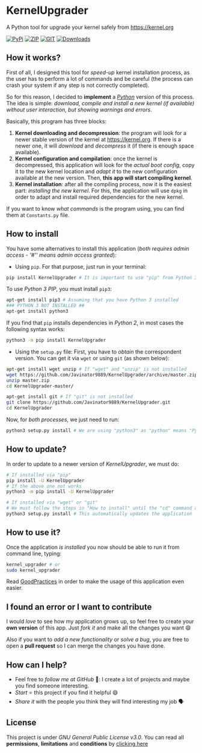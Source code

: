 # KernelUpgrader
A Python tool for upgrade your kernel safely from https://kernel.org


[![PyPi](https://img.shields.io/badge/v1.19.1%20-PyPi-green.svg)](https://pypi.org/project/KernelUpgrader/)
[![ZIP](https://img.shields.io/badge/Package%20-Zip-green.svg)](https://github.com/Javinator9889/KernelUpgrader/archive/master.zip)
[![GIT](https://img.shields.io/badge/Package%20-Git-green.svg)](https://github.com/Javinator9889/KernelUpgrader.git)
[![Downloads](https://pepy.tech/badge/kernelupgrader)](https://pepy.tech/project/kernelupgrader)

## How it works?
First of all, I designed this tool for *speed-up* kernel installation process, as the user has to perform a lot of commands and be careful (the process can crash your system if any step is not correctly completed).

So for this reason, I decided to **implement** a *[Python](https://www.python.org)* version of this process. The idea is simple: *download, compile and install a new kernel (if available) without user interaction, but showing warnings and errors*.

Basically, this program has three blocks:

1. **Kernel downloading and decompression**: the program will look for a newer stable version of the kernel at https://kernel.org. If there is a newer one, it will *download* and *decompress* it (if there is enough space available).
2. **Kernel configuration and compilation**: once the kernel is decompressed, this application will look for the *actual boot config*, copy it to the new kernel location and *adapt it* to the new configuration available at the new version. Then, **this app will start compiling kernel**.
3. **Kernel installation**: after all the compiling process, now it is the easiest part: *installing the new kernel*. For this, the application will use `dpkg` in order to adapt and install required dependencies for the new kernel.

If you want to know *what commands* is the program using, you can find them at `Constants.py` file.

## How to install
You have some alternatives to install this application (*both requires admin access  - '#'' means admin access granted*):

+ Using `pip`. For that purpose, just run in your terminal:
```bash
pip install KernelUpgrader # It is important to use "pip" from Python 3
```
To use *Python 3 PIP*, you must install `pip3`:
```bash
apt-get install pip3 # Assuming that you have Python 3 installed
### PYTHON 3 NOT INSTALLED ##
apt-get install python3
```
If you find that `pip` installs dependencies in *Python 2*, in most cases the following syntax works:
```bash
python3 -m pip install KernelUpgrader
```
+ Using the `setup.py` file:
First, you have to *obtain* the correspondent version. You can get it via `wget` or using `git` (as shown below):
```bash
apt-get install wget unzip # If "wget" and "unzip" is not installed
wget https://github.com/Javinator9889/KernelUpgrader/archive/master.zip
unzip master.zip
cd KernelUpgrader-master/
```
```bash
apt-get install git # If "git" is not installed
git clone https://github.com/Javinator9889/KernelUpgrader.git
cd KernelUpgrader
```
Now, for *both processes*, we just need to run:
```bash
python3 setup.py install # We are using "python3" as "python" means "Python 2"
```

## How to update?
In order to update to a newer version of *KernelUpgrader*, we must do:
```bash
# If installed via "pip"
pip install -U KernelUpgrader
# If the above one not works
python3 -m pip install -U KernelUpgrader
```
```bash
# If installed via "wget" or "git"
# We must follow the steps in "How to install" until the "cd" command and then run:
python3 setup.py install # This automatically updates the application
```
## How to use it?
Once the application *is installed* you now should be able to run it from command line, typing:
```bash
kernel_upgrader # or
sudo kernel_upgrader
```

Read [GoodPractices](https://github.com/Javinator9889/KernelUpgrader/blob/master/GoodPractices.md) in order to make the 
usage of this application even easier. 

## I found an error or I want to contribute
I would *love* to see how my application grows up, so feel free to create your **own version** of this app. Just *fork it* and make all the changes you want 😄

Also if you want to *add a new functionality* or *solve a bug*, you are free to open a **pull request** so I can merge the changes you have done.

## How can I help?
+ Feel free to *follow me at GitHub* 👥: I create a lot of projects and maybe you find someone interesting.
+ *Start* ⭐ this project if you find it helpful 😄
+ *Share it* with the people you think they will find interesting my job 🗣

## License
This project is under *GNU General Public License v3.0*. You can read all **permissions**, **limitations** and **conditions** by [clicking here](https://github.com/Javinator9889/KernelUpgrader/blob/master/LICENSE)
